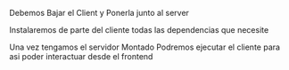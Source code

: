Debemos Bajar el Client y Ponerla junto al server

Instalaremos de parte del cliente todas las dependencias que necesite

Una vez tengamos el servidor Montado Podremos ejecutar el cliente para asi poder interactuar desde el frontend

